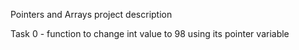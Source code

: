 Pointers and Arrays
project description

Task 0 - function to change int value to 98 using its pointer variable
